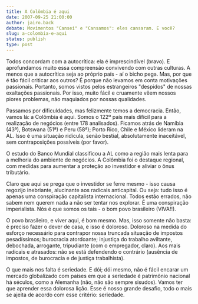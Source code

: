 ```yaml
---
title: A Colômbia é aqui
date: 2007-09-25 21:00:00
author: jairo.back
debate: Movimentos "Cansei" e "Cansamos": eles cansaram. E você?
slug: a-colombia-e-aqui
status: publish 
type: post
---
```


  

  

Todos concordam com a autocrítica: ela é imprescindível (bravo). E aprofundamos muito essa compreensão convivendo com outras culturas. A menos que a autocrítica seja ao próprio país - aí o bicho pega. Mas, por que é tão fácil criticar aos outros? É porque não levamos em conta motivações passionais. Portanto, somos vistos pelos estrangeiros "despidos" de nossas exaltações passionais. Por isso, muito fácil e cruamente vêem nossos piores problemas, não maquiados por nossas qualidades.  

  

Passamos por dificuldades, mas felizmente temos a democracia. Então, vamos lá: a Colômbia é aqui. Somos o 122º país mais difícil para a realização de negócios (entre 178 analisados). Ficamos atrás de Namíbia (43ª), Botswana (51ª) e Peru (58ª); Porto Rico, Chile e México lideram na AL. Isso é uma situação ridícula, senão bestial, absolutamente inaceitável, sem contraposições possíveis (por favor).  

  

O estudo do Banco Mundial classificou a AL como a região mais lenta para a melhoria do ambiente de negócios. A Colômbia foi o destaque regional, com medidas para aumentar a proteção ao investidor e aliviar o ônus tributário.  

  

Claro que aqui se prega que o investidor se ferre mesmo - isso causa regozijo inebriante, alucinante aos radicais anticapital. Ou seja: tudo isso é apenas uma conspiração capitalista internacional. Todos estão errados, não sabem nem querem nada a não ser tentar nos explorar. É uma conspiração imperialista. Nós é que somos os tais - o bom povo brasileiro (VIVA!!).  

  

O povo brasileiro, e viver aqui, é bom mesmo. Mas, isso somente não basta: é preciso fazer o dever de casa, e isso é doloroso. Doloroso na medida do esforço necessário para contrapor nossa truncada situação de impostos pesadíssimos; burocracia atordoante; injustiça do trabalho aviltante, debochada, arrogante, tripudiante (com o empregador, claro). Aos mais radicais e atrasados: não se está defendendo o contrário (ausência de impostos, de burocracia e de justiça trabalhista).  

  

O que mais nos falta é seriedade. E dói; dói mesmo, não é fácil encarar um mercado globalizado com países em que a seriedade é patrimônio nacional há séculos, como a Alemanha (não, não são sempre sisudos). Vamos ter que aprender essa dolorosa lição. Esse é nosso grande desafio, todo o mais se ajeita de acordo com esse critério: seriedade.
